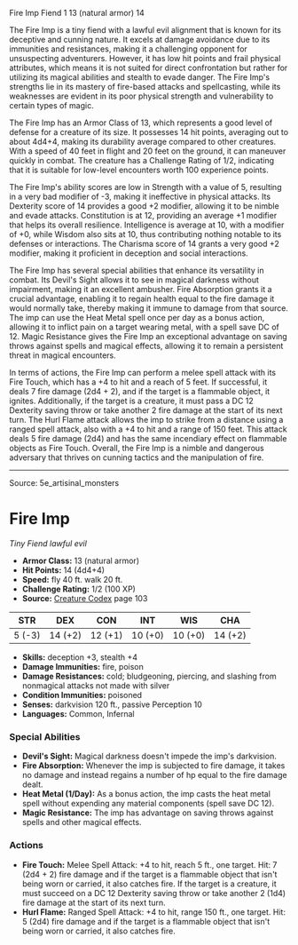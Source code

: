 <MonsterName/>Fire Imp</MonsterName>
<CreatureType/>Fiend</CreatureType>
<CR/>1</CR>
<AC/>13 (natural armor)</AC>
<HP/>14</HP>
<summary>The Fire Imp is a tiny fiend with a lawful evil alignment that is known for its deceptive and cunning nature. It excels at damage avoidance due to its immunities and resistances, making it a challenging opponent for unsuspecting adventurers. However, it has low hit points and frail physical attributes, which means it is not suited for direct confrontation but rather for utilizing its magical abilities and stealth to evade danger. The Fire Imp's strengths lie in its mastery of fire-based attacks and spellcasting, while its weaknesses are evident in its poor physical strength and vulnerability to certain types of magic.</summary>

<detail>

The Fire Imp has an Armor Class of 13, which represents a good level of defense for a creature of its size. It possesses 14 hit points, averaging out to about 4d4+4, making its durability average compared to other creatures. With a speed of 40 feet in flight and 20 feet on the ground, it can maneuver quickly in combat. The creature has a Challenge Rating of 1/2, indicating that it is suitable for low-level encounters worth 100 experience points.

The Fire Imp's ability scores are low in Strength with a value of 5, resulting in a very bad modifier of -3, making it ineffective in physical attacks. Its Dexterity score of 14 provides a good +2 modifier, allowing it to be nimble and evade attacks. Constitution is at 12, providing an average +1 modifier that helps its overall resilience. Intelligence is average at 10, with a modifier of +0, while Wisdom also sits at 10, thus contributing nothing notable to its defenses or interactions. The Charisma score of 14 grants a very good +2 modifier, making it proficient in deception and social interactions.

The Fire Imp has several special abilities that enhance its versatility in combat. Its Devil's Sight allows it to see in magical darkness without impairment, making it an excellent ambusher. Fire Absorption grants it a crucial advantage, enabling it to regain health equal to the fire damage it would normally take, thereby making it immune to damage from that source. The imp can use the Heat Metal spell once per day as a bonus action, allowing it to inflict pain on a target wearing metal, with a spell save DC of 12. Magic Resistance gives the Fire Imp an exceptional advantage on saving throws against spells and magical effects, allowing it to remain a persistent threat in magical encounters.

In terms of actions, the Fire Imp can perform a melee spell attack with its Fire Touch, which has a +4 to hit and a reach of 5 feet. If successful, it deals 7 fire damage (2d4 + 2), and if the target is a flammable object, it ignites. Additionally, if the target is a creature, it must pass a DC 12 Dexterity saving throw or take another 2 fire damage at the start of its next turn. The Hurl Flame attack allows the imp to strike from a distance using a ranged spell attack, also with a +4 to hit and a range of 150 feet. This attack deals 5 fire damage (2d4) and has the same incendiary effect on flammable objects as Fire Touch. Overall, the Fire Imp is a nimble and dangerous adversary that thrives on cunning tactics and the manipulation of fire.</detail>



---

Source: 5e_artisinal_monsters

# Fire Imp

*Tiny* *Fiend* *lawful evil*

- **Armor Class:** 13 (natural armor)
- **Hit Points:** 14 (4d4+4)
- **Speed:** fly 40 ft. walk 20 ft.
- **Challenge Rating:** 1/2 (100 XP)
- **Source:** [Creature Codex](https://koboldpress.com/kpstore/product/creature-codex-for-5th-edition-dnd) page 103

| STR | DEX | CON | INT | WIS | CHA |
| --- | --- | --- | --- | --- | --- |
| 5 (-3) | 14 (+2) | 12 (+1) | 10 (+0) | 10 (+0) | 14 (+2) |

- **Skills:** deception +3, stealth +4
- **Damage Immunities:** fire, poison
- **Damage Resistances:** cold; bludgeoning, piercing, and slashing from nonmagical attacks not made with silver
- **Condition Immunities:** poisoned
- **Senses:** darkvision 120 ft., passive Perception 10
- **Languages:** Common, Infernal

### Special Abilities

- **Devil's Sight:** Magical darkness doesn't impede the imp's darkvision.
- **Fire Absorption:** Whenever the imp is subjected to fire damage, it takes no damage and instead regains a number of hp equal to the fire damage dealt.
- **Heat Metal (1/Day):** As a bonus action, the imp casts the heat metal spell without expending any material components (spell save DC 12).
- **Magic Resistance:** The imp has advantage on saving throws against spells and other magical effects.

### Actions

- **Fire Touch:** Melee Spell Attack: +4 to hit, reach 5 ft., one target. Hit: 7 (2d4 + 2) fire damage and if the target is a flammable object that isn't being worn or carried, it also catches fire. If the target is a creature, it must succeed on a DC 12 Dexterity saving throw or take another 2 (1d4) fire damage at the start of its next turn.
- **Hurl Flame:** Ranged Spell Attack: +4 to hit, range 150 ft., one target. Hit: 5 (2d4) fire damage and if the target is a flammable object that isn't being worn or carried, it also catches fire.




